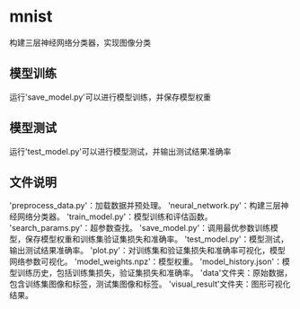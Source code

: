 # mnist
构建三层神经网络分类器，实现图像分类
## 模型训练
运行'save_model.py'可以进行模型训练，并保存模型权重
## 模型测试
运行'test_model.py'可以进行模型测试，并输出测试结果准确率
## 文件说明
'preprocess_data.py'：加载数据并预处理。
'neural_network.py'：构建三层神经网络分类器。
'train_model.py'：模型训练和评估函数。
'search_params.py'：超参数查找。
'save_model.py'：调用最优参数训练模型，保存模型权重和训练集验证集损失和准确率。
'test_model.py'：模型测试，输出测试结果准确率。
'plot.py'：对训练集和验证集损失和准确率可视化，模型网络参数可视化。
'model_weights.npz'：模型权重。
'model_history.json'：模型训练历史，包括训练集损失，验证集损失和准确率。
'data'文件夹：原始数据，包含训练集图像和标签，测试集图像和标签。
'visual_result'文件夹：图形可视化结果。